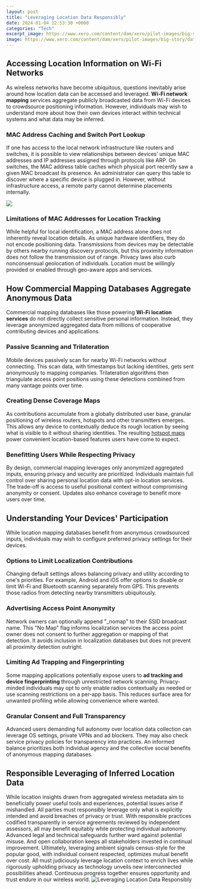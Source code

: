 ```yaml
---
layout: post
title: "Leveraging Location Data Responsibly"
date: 2024-01-04 12:53:30 +0000
categories: "Tech"
excerpt_image: https://www.xero.com/content/dam/xero/pilot-images/big-story/data/v2/responsible-data-use-for-small-businesses-1.1657847748540.png
image: https://www.xero.com/content/dam/xero/pilot-images/big-story/data/v2/responsible-data-use-for-small-businesses-1.1657847748540.png
---
```


## Accessing Location Information on Wi-Fi Networks
As wireless networks have become ubiquitous, questions inevitably arise around how location data can be accessed and leveraged. **Wi-Fi network mapping** services aggregate publicly broadcasted data from Wi-Fi devices to crowdsource positioning information. However, individuals may wish to understand more about how their own devices interact within technical systems and what data may be inferred.
### MAC Address Caching and Switch Port Lookup
If one has access to the local network infrastructure like routers and switches, it is possible to view relationships between devices’ unique MAC addresses and IP addresses assigned through protocols like ARP. On switches, the MAC address table caches which physical port recently saw a given MAC broadcast its presence. An administrator can query this table to discover where a specific device is plugged in. However, without infrastructure access, a remote party cannot determine placements internally. 

![](https://www.esri.com/about/newsroom/wp-content/uploads/2018/11/WhereNext-Article-Location-Intelligence-for-the-CEO-Wide-1920x1080.jpg)
### Limitations of MAC Addresses for Location Tracking
While helpful for local identification, a MAC address alone does not inherently reveal location details. As unique hardware identifiers, they do not encode positioning data. Transmissions from devices may be detectable by others nearby running discovery protocols, but this proximity information does not follow the transmission out of range. Privacy laws also curb nonconsensual geolocation of individuals. Location must be willingly provided or enabled through geo-aware apps and services.
## How Commercial Mapping Databases Aggregate Anonymous Data
Commercial mapping databases like those powering **Wi-Fi location services** do not directly collect sensitive personal information. Instead, they leverage anonymized aggregated data from millions of cooperative contributing devices and applications.
### Passive Scanning and Trilateration  
Mobile devices passively scan for nearby Wi-Fi networks without connecting. This scan data, with timestamps but lacking identities, gets sent anonymously to mapping companies. Trilateration algorithms then triangulate access point positions using these detections combined from many vantage points over time.
### Creating Dense Coverage Maps
As contributions accumulate from a globally distributed user base, granular positioning of wireless routers, hotspots and other transmitters emerges. This allows any device to contextually deduce its rough location by seeing what is visible to it without sharing identities. The resulting [hotspot maps](https://fistore.mysenprints.com/collection/alamo) power convenient location-based features users have come to expect.
### Benefitting Users While Respecting Privacy
By design, commercial mapping leverages only anonymized aggregated inputs, ensuring privacy and security are prioritized. Individuals maintain full control over sharing personal location data with opt-in location services. The trade-off is access to useful positional context without compromising anonymity or consent. Updates also enhance coverage to benefit more users over time.
## Understanding Your Devices' Participation 
While location mapping databases benefit from anonymous crowdsourced inputs, individuals may wish to configure preferred privacy settings for their devices.
### Options to Limit Localization Contributions
Changing default settings allows balancing privacy and utility according to one's priorities. For example, Android and iOS offer options to disable or limit Wi-Fi and Bluetooth scanning separately from GPS. This prevents those radios from detecting nearby transmitters ubiquitously.
### Advertising Access Point Anonymity 
Network owners can optionally append "_nomap" to their SSID broadcast name. This "No Map" flag informs localization services the access point owner does not consent to further aggregation or mapping of that detection. It avoids inclusion in localization databases but does not prevent all proximity detection outright. 
### Limiting Ad Trapping and Fingerprinting
Some mapping applications potentially expose users to **ad tracking and device fingerprinting** through unrestricted network scanning. Privacy-minded individuals may opt to only enable radios contextually as needed or use scanning restrictions on a per-app basis. This reduces surface area for unwanted profiling while allowing convenience where wanted. 
### Granular Consent and Full Transparency
Advanced users demanding full autonomy over location data collection can leverage OS settings, private VPNs and ad blockers. They may also check service privacy policies for transparency into practices. An informed balance prioritizes both individual agency and the collective social benefits of anonymous mapping databases.
## Responsible Leveraging of Inferred Location Data
While location insights drawn from aggregated wireless metadata aim to beneficially power useful tools and experiences, potential issues arise if mishandled. All parties must responsibly leverage only what is explicitly intended and avoid breaches of privacy or trust. 
With responsible practices codified transparently in service agreements reviewed by independent assessors, all may benefit equitably while protecting individual autonomy. Advanced legal and technical safeguards further ward against potential misuse. And open collaboration keeps all stakeholders invested in continual improvement. 
Ultimately, leveraging ambient signals census-style for the popular good, with individual consent respected, optimizes mutual benefit over cost. All must judiciously leverage location context to enrich lives while rigorously upholding privacy as technology unveils new interconnected possibilities ahead. Continuous progress together ensures opportunity and trust endure in our wireless world.
![Leveraging Location Data Responsibly](https://www.xero.com/content/dam/xero/pilot-images/big-story/data/v2/responsible-data-use-for-small-businesses-1.1657847748540.png)